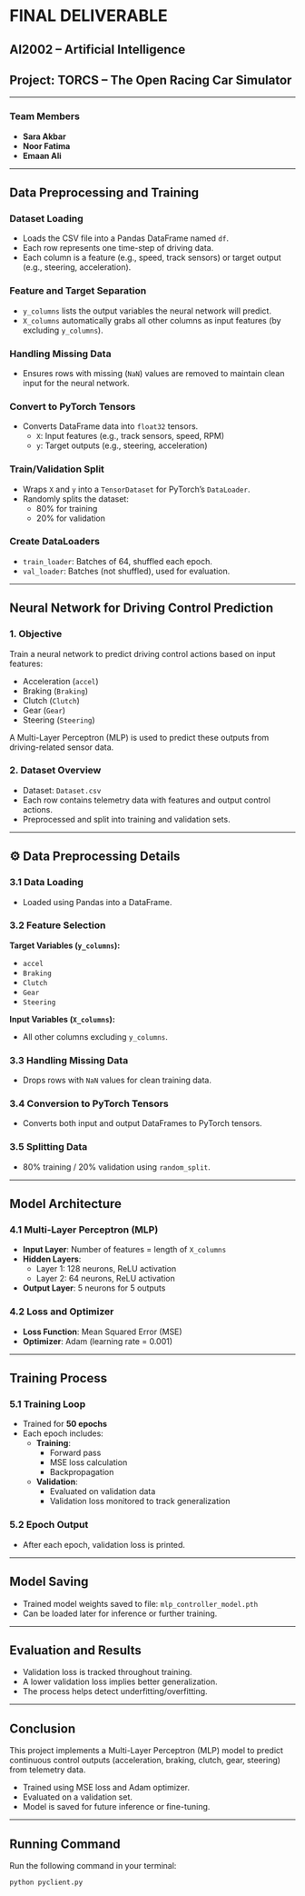 # FINAL DELIVERABLE

## AI2002 – Artificial Intelligence

## Project: TORCS – The Open Racing Car Simulator

---

### Team Members

- **Sara Akbar** 
- **Noor Fatima**  
- **Emaan Ali** 


---

## Data Preprocessing and Training

### Dataset Loading

- Loads the CSV file into a Pandas DataFrame named `df`.
- Each row represents one time-step of driving data.
- Each column is a feature (e.g., speed, track sensors) or target output (e.g., steering, acceleration).

### Feature and Target Separation

- `y_columns` lists the output variables the neural network will predict.
- `X_columns` automatically grabs all other columns as input features (by excluding `y_columns`).

### Handling Missing Data

- Ensures rows with missing (`NaN`) values are removed to maintain clean input for the neural network.

### Convert to PyTorch Tensors

- Converts DataFrame data into `float32` tensors.
  - `X`: Input features (e.g., track sensors, speed, RPM)
  - `y`: Target outputs (e.g., steering, acceleration)

### Train/Validation Split

- Wraps `X` and `y` into a `TensorDataset` for PyTorch’s `DataLoader`.
- Randomly splits the dataset:
  - 80% for training
  - 20% for validation

### Create DataLoaders

- `train_loader`: Batches of 64, shuffled each epoch.
- `val_loader`: Batches (not shuffled), used for evaluation.

---

## Neural Network for Driving Control Prediction

### 1. Objective

Train a neural network to predict driving control actions based on input features:

- Acceleration (`accel`)
- Braking (`Braking`)
- Clutch (`Clutch`)
- Gear (`Gear`)
- Steering (`Steering`)

A Multi-Layer Perceptron (MLP) is used to predict these outputs from driving-related sensor data.

### 2. Dataset Overview

- Dataset: `Dataset.csv`
- Each row contains telemetry data with features and output control actions.
- Preprocessed and split into training and validation sets.

---

## ⚙️ Data Preprocessing Details

### 3.1 Data Loading

- Loaded using Pandas into a DataFrame.

### 3.2 Feature Selection

**Target Variables (`y_columns`):**
- `accel`
- `Braking`
- `Clutch`
- `Gear`
- `Steering`

**Input Variables (`X_columns`):**
- All other columns excluding `y_columns`.

### 3.3 Handling Missing Data

- Drops rows with `NaN` values for clean training data.

### 3.4 Conversion to PyTorch Tensors

- Converts both input and output DataFrames to PyTorch tensors.

### 3.5 Splitting Data

- 80% training / 20% validation using `random_split`.

---

## Model Architecture

### 4.1 Multi-Layer Perceptron (MLP)

- **Input Layer**: Number of features = length of `X_columns`
- **Hidden Layers**:
  - Layer 1: 128 neurons, ReLU activation
  - Layer 2: 64 neurons, ReLU activation
- **Output Layer**: 5 neurons for 5 outputs

### 4.2 Loss and Optimizer

- **Loss Function**: Mean Squared Error (MSE)
- **Optimizer**: Adam (learning rate = 0.001)

---

## Training Process

### 5.1 Training Loop

- Trained for **50 epochs**
- Each epoch includes:
  - **Training**:
    - Forward pass
    - MSE loss calculation
    - Backpropagation
  - **Validation**:
    - Evaluated on validation data
    - Validation loss monitored to track generalization

### 5.2 Epoch Output

- After each epoch, validation loss is printed.

---

## Model Saving

- Trained model weights saved to file: `mlp_controller_model.pth`
- Can be loaded later for inference or further training.

---

## Evaluation and Results

- Validation loss is tracked throughout training.
- A lower validation loss implies better generalization.
- The process helps detect underfitting/overfitting.

---

## Conclusion

This project implements a Multi-Layer Perceptron (MLP) model to predict continuous control outputs (acceleration, braking, clutch, gear, steering) from telemetry data.

- Trained using MSE loss and Adam optimizer.
- Evaluated on a validation set.
- Model is saved for future inference or fine-tuning.

---

##  Running Command

Run the following command in your terminal:

```bash
python pyclient.py
